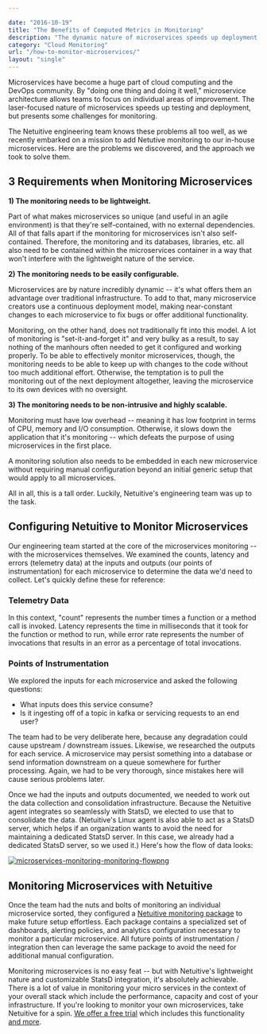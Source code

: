 ```yaml
---

date: "2016-10-19"
title: "The Benefits of Computed Metrics in Monitoring"
description: "The dynamic nature of microservices speeds up deployment, but presents problems for monitoring. Here's how we added Metricly to our in-house microservices."
category: "Cloud Monitoring"
url: "/how-to-monitor-microservices/"
layout: "single"
---
```


Microservices have become a huge part of cloud computing and the DevOps community. By "doing one thing and doing it well," microservice architecture allows teams to focus on individual areas of improvement. The laser-focused nature of microservices speeds up testing and deployment, but presents some challenges for monitoring.

The Netuitive engineering team knows these problems all too well, as we recently embarked on a mission to add Netutive monitoring to our in-house microservices. Here are the problems we discovered, and the approach we took to solve them.

3 Requirements when Monitoring Microservices
--------------------------------------------

**1) The monitoring needs to be lightweight.**

Part of what makes microservices so unique (and useful in an agile environment) is that they're self-contained, with no external dependencies. All of that falls apart if the monitoring for microservices isn't also self-contained. Therefore, the monitoring and its databases, libraries, etc. all also need to be contained within the microservices container in a way that won't interfere with the lightweight nature of the service.

**2) The monitoring needs to be easily configurable.**

Microservices are by nature incredibly dynamic -- it's what offers them an advantage over traditional infrastructure. To add to that, many microservice creators use a continuous deployment model, making near-constant changes to each microservice to fix bugs or offer additional functionality.

Monitoring, on the other hand, does not traditionally fit into this model. A lot of monitoring is "set-it-and-forget it" and very bulky as a result, to say nothing of the manhours often needed to get it configured and working properly. To be able to effectively monitor microservices, though, the monitoring needs to be able to keep up with changes to the code without too much additional effort. Otherwise, the temptation is to pull the monitoring out of the next deployment altogether, leaving the microservice to its own devices with no oversight.

**3) The monitoring needs to be non-intrusive and highly scalable.**

Monitoring must have low overhead -- meaning it has low footprint in terms of CPU, memory and I/O consumption. Otherwise, it slows down the application that it's monitoring -- which defeats the purpose of using microservices in the first place.

A monitoring solution also needs to be embedded in each new microservice without requiring manual configuration beyond an initial generic setup that would apply to all microservices.

All in all, this is a tall order. Luckily, Netuitive's engineering team was up to the task.

Configuring Netuitive to Monitor Microservices
----------------------------------------------

Our engineering team started at the core of the microservices monitoring -- with the microservices themselves. We examined the counts, latency and errors (telemetry data) at the inputs and outputs (our points of instrumentation) for each microservice to determine the data we'd need to collect.  Let's quickly define these for reference:

### Telemetry Data

In this context, "count" represents the number times a function or a method call is invoked. Latency represents the time in milliseconds that it took for the function or method to run, while error rate represents the number of invocations that results in an error as a percentage of total invocations.

### Points of Instrumentation

We explored the inputs for each microservice and asked the following questions:

-   What inputs does this service consume?
-   Is it ingesting off of a topic in kafka or servicing requests to an end user?

The team had to be very deliberate here, because any degradation could cause upstream / downstream issues. Likewise, we researched the outputs for each service. A microservice may persist something into a database or send information downstream on a queue somewhere for further processing.  Again, we had to be very thorough, since mistakes here will cause serious problems later.

Once we had the inputs and outputs documented, we needed to work out the data collection and consolidation infrastructure. Because the Netuitive agent integrates so seamlessly with StatsD, we elected to use that to consolidate the data. (Netuitive's Linux agent is also able to act as a StatsD server, which helps if an organization wants to avoid the need for maintaining a dedicated StatsD server. In this case, we already had a dedicated StatsD server, so we used it.) Here's how the flow of data looks:

[![microservices-monitoring-monitoring-flowpng](https://www.metricly.com/wp-content/uploads/2017/07/Microservices-Monitoring-Monitoring-FlowPNG-1024x275.png)](https://www.metricly.com/wp-content/uploads/2017/07/Microservices-Monitoring-Monitoring-FlowPNG.png)

Monitoring Microservices with Netuitive
---------------------------------------

Once the team had the nuts and bolts of monitoring an individual microservice sorted, they configured a [Netuitive monitoring package](https://www.metricly.com/aws-monitoring-best-practices-using-pre-configured-dashboards) to make future setup effortless. Each package contains a specialized set of dashboards, alerting policies, and analytics configuration necessary to monitor a particular microservice. All future points of instrumentation / integration then can leverage the same package to avoid the need for additional manual configuration.

Monitoring microservices is no easy feat -- but with Netuitive's lightweight nature and customizable StatsD integration, it's absolutely achievable. There is a lot of value in monitoring your micro services in the context of your overall stack which include the performance, capacity and cost of your infrastructure. If you're looking to monitor your own microservices, take Netuitive for a spin.  [We offer a free trial](https://www.metricly.com/signup) which includes this functionality [and more](https://www.metricly.com/product).
